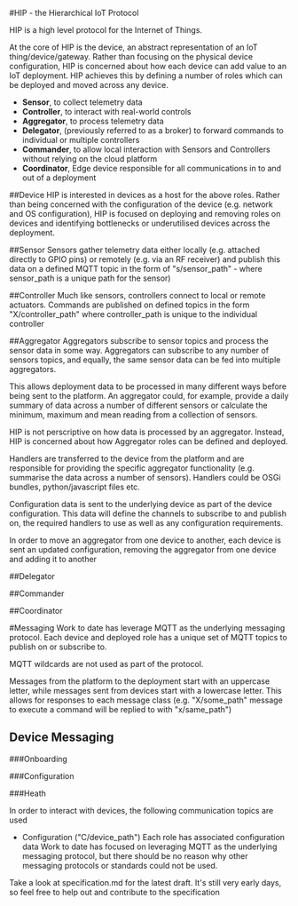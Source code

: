 #HIP - the Hierarchical IoT Protocol

HIP is a high level protocol for the Internet of Things. 

At the core of HIP is the device, an abstract representation of an IoT thing/device/gateway. Rather than focusing on the physical device configuration, HIP is concerned about how each device can add value to an IoT deployment. HIP achieves this by defining a number of roles which can be deployed and moved across any device.

- <b>Sensor</b>, to collect telemetry data
- <b>Controller</b>, to interact with real-world controls
- <b>Aggregator</b>, to process telemetry data 
- <b>Delegator</b>, (previously referred to as a broker) to forward commands to individual or multiple controllers
- <b>Commander</b>, to allow local interaction with Sensors and Controllers without relying on the cloud platform 
- <b>Coordinator</b>, Edge device responsible for all communications in to and out of a deployment

##Device
HIP is interested in devices as a host for the above roles. Rather than being concerned with the configuration of the device (e.g. network and OS configuration), HIP is focused on deploying and removing roles on devices and identifying bottlenecks or underutilised devices across the deployment.

##Sensor
Sensors gather telemetry data either locally (e.g. attached directly to GPIO pins) or remotely (e.g. via an RF receiver) and publish this data on a defined MQTT topic in the form of "s/sensor_path" - where sensor_path is a unique path for the sensor)

##Controller
Much like sensors, controllers connect to local or remote actuators. Commands are published on defined topics in the form "X/controller_path" where controller_path is unique to the individual controller

##Aggregator
Aggregators subscribe to sensor topics and process the sensor data in some way. Aggregators can subscribe to any number of sensors topics, and equally, the same sensor data can be fed into multiple aggregators. 

This allows deployment data to be processed in many different ways before being sent to the platform. An aggregator could, for example, provide a daily summary of data across a number of different sensors or calculate the minimum, maximum and mean reading from a collection of sensors.

HIP is not perscriptive on how data is processed by an aggregator. Instead, HIP is concerned about how Aggregator roles can be defined and deployed. 

Handlers are transferred to the device from the platform and are responsible for providing the specific aggregator functionality (e.g. summarise the data across a number of sensors). Handlers could be OSGi bundles, python/javascript files etc. 

Configuration data is sent to the underlying device as part of the device configuration. This data will define the channels to subscribe to and publish on, the required handlers to use as well as any configuration requirements.

In order to move an aggregator from one device to another, each device is sent an updated configuration, removing the aggregator from one device and adding it to another

##Delegator

##Commander

##Coordinator

#Messaging
Work to date has leverage MQTT as the underlying messaging protocol. Each device and deployed role has a unique set of MQTT topics to publish on or subscribe to.

MQTT wildcards are not used as part of the protocol.

Messages from the platform to the deployment start with an uppercase letter, while messages sent from devices start with a lowercase letter. This allows for responses to each message class (e.g. "X/some_path" message to execute a command will be replied to with "x/same_path")


## Device Messaging

###Onboarding

###Configuration

###Heath

In order to interact with devices, the following communication topics are used

- Configuration ("C/device_path")
Each role has associated configuration data
Work to date has focused on leveraging MQTT as the underlying messaging protocol, but there should be no reason why other messaging protocols or standards could not be used.


Take a look at specification.md for the latest draft. It's still very early days, so feel free to help out and contribute to the specification
